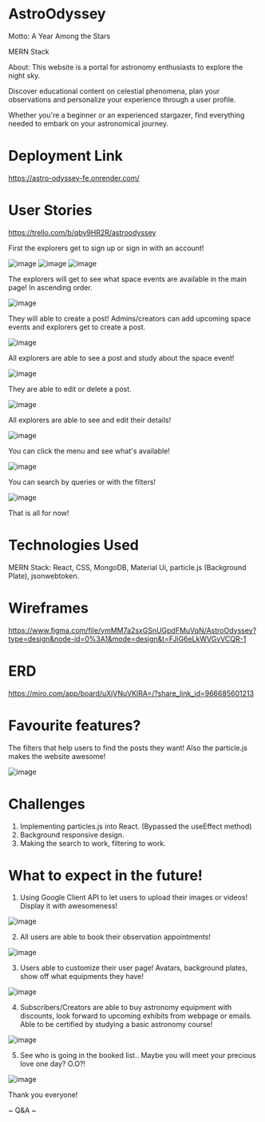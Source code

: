 # AstroOdyssey
Motto: A Year Among the Stars

MERN Stack

About: 
This website is a portal for astronomy enthusiasts to explore the night sky.

Discover educational content on celestial phenomena, plan your observations and personalize your experience through a user profile.

Whether you're a beginner or an experienced stargazer, find everything needed to embark on your astronomical journey.

# Deployment Link
https://astro-odyssey-fe.onrender.com/

# User Stories
https://trello.com/b/qby9HR2R/astroodyssey

First the explorers get to sign up or sign in with an account!

![image](https://github.com/vinniejipsk/astro-odyssey-fe/assets/141219700/220497cc-a431-4372-b561-3528581e77fa)
![image](https://github.com/vinniejipsk/astro-odyssey-fe/assets/141219700/c9d10df5-c35d-4f23-94ec-d1b75507cf5c)
![image](https://github.com/vinniejipsk/astro-odyssey-fe/assets/141219700/9e0117f2-0940-4dbc-88ca-677f0bee03d6)

The explorers will get to see what space events are available in the main page! In ascending order.

![image](https://github.com/vinniejipsk/astro-odyssey-fe/assets/141219700/3d3f3fb6-017e-4a98-a0a7-123e911f6f45)

They will able to create a post! Admins/creators can add upcoming space events and explorers get to create a post.

![image](https://github.com/vinniejipsk/astro-odyssey-fe/assets/141219700/e04cd15b-5d5c-491f-a444-4f91f6930439)

All explorers are able to see a post and study about the space event!

![image](https://github.com/vinniejipsk/astro-odyssey-fe/assets/141219700/f3af50f4-4cfe-479c-8a95-5e78c4c88558)

They are able to edit or delete a post.

![image](https://github.com/vinniejipsk/astro-odyssey-fe/assets/141219700/50179f14-be29-419b-b366-831d564b8335)

All explorers are able to see and edit their details!

![image](https://github.com/vinniejipsk/astro-odyssey-fe/assets/141219700/d6bee295-465b-445f-a04b-36ee95df9cf9)

You can click the menu and see what's available!

![image](https://github.com/vinniejipsk/astro-odyssey-fe/assets/141219700/b1d8b722-48d3-433e-ab04-cb2bedef17e4)

You can search by queries or with the filters!

![image](https://github.com/vinniejipsk/astro-odyssey-fe/assets/141219700/a8a00a2e-7358-456f-b636-e8e1efad83b4)

That is all for now!

# Technologies Used 
MERN Stack: React, CSS, MongoDB, Material Ui, particle.js (Background Plate), jsonwebtoken.

# Wireframes
https://www.figma.com/file/ymMM7a2sxGSnUGpdFMuVqN/AstroOdyssey?type=design&node-id=0%3A1&mode=design&t=FJiG6eLkWVGvVCQR-1

# ERD
https://miro.com/app/board/uXjVNuVKlRA=/?share_link_id=966685601213

# Favourite features?

The filters that help users to find the posts they want! Also the particle.js makes the website awesome!

![image](https://github.com/vinniejipsk/astro-odyssey-fe/assets/141219700/958c100f-bc41-41d9-a585-c645b56c9d19)

# Challenges

1. Implementing particles.js into React. (Bypassed the useEffect method)
2. Background responsive design.
3. Making the search to work, filtering to work.

# What to expect in the future!

1. Using Google Client API to let users to upload their images or videos! Display it with awesomeness!
   
![image](https://github.com/vinniejipsk/astro-odyssey-fe/assets/141219700/74b1f3f3-09b2-4f35-8d28-d59df63c999d)

2.  All users are able to book their observation appointments!
   
![image](https://github.com/vinniejipsk/astro-odyssey-fe/assets/141219700/5d6c839b-39fb-4c15-9927-7de773a66c82)

3. Users able to customize their user page! Avatars, background plates, show off what equipments they have!
   
![image](https://github.com/vinniejipsk/astro-odyssey-fe/assets/141219700/45de4690-4672-4e56-aaed-db1656fd228d)

4. Subscribers/Creators are able to buy astronomy equipment with discounts, look forward to upcoming exhibits from webpage or emails. Able to be certified by studying a basic astronomy course!
   
![image](https://github.com/vinniejipsk/astro-odyssey-fe/assets/141219700/cd1a9e47-949f-43ee-b6c3-ef2c01f125bf)

5. See who is going in the booked list.. Maybe you will meet your precious love one day? O.O?!
   
![image](https://github.com/vinniejipsk/astro-odyssey-fe/assets/141219700/febb7b72-1d87-4a4b-9552-6ff0de3a092e)

Thank you everyone!

~ Q&A ~
